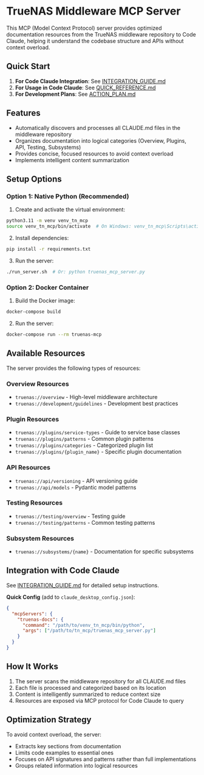 # TrueNAS Middleware MCP Server

This MCP (Model Context Protocol) server provides optimized documentation resources from the TrueNAS middleware repository to Code Claude, helping it understand the codebase structure and APIs without context overload.

## Quick Start

1. **For Code Claude Integration**: See [INTEGRATION_GUIDE.md](INTEGRATION_GUIDE.md)
2. **For Usage in Code Claude**: See [QUICK_REFERENCE.md](QUICK_REFERENCE.md)
3. **For Development Plans**: See [ACTION_PLAN.md](ACTION_PLAN.md)

## Features

- Automatically discovers and processes all CLAUDE.md files in the middleware repository
- Organizes documentation into logical categories (Overview, Plugins, API, Testing, Subsystems)
- Provides concise, focused resources to avoid context overload
- Implements intelligent content summarization

## Setup Options

### Option 1: Native Python (Recommended)

1. Create and activate the virtual environment:
```bash
python3.11 -m venv venv_tn_mcp
source venv_tn_mcp/bin/activate  # On Windows: venv_tn_mcp\Scripts\activate
```

2. Install dependencies:
```bash
pip install -r requirements.txt
```

3. Run the server:
```bash
./run_server.sh  # Or: python truenas_mcp_server.py
```

### Option 2: Docker Container

1. Build the Docker image:
```bash
docker-compose build
```

2. Run the server:
```bash
docker-compose run --rm truenas-mcp
```

## Available Resources

The server provides the following types of resources:

### Overview Resources
- `truenas://overview` - High-level middleware architecture
- `truenas://development/guidelines` - Development best practices

### Plugin Resources
- `truenas://plugins/service-types` - Guide to service base classes
- `truenas://plugins/patterns` - Common plugin patterns
- `truenas://plugins/categories` - Categorized plugin list
- `truenas://plugins/{plugin_name}` - Specific plugin documentation

### API Resources
- `truenas://api/versioning` - API versioning guide
- `truenas://api/models` - Pydantic model patterns

### Testing Resources
- `truenas://testing/overview` - Testing guide
- `truenas://testing/patterns` - Common testing patterns

### Subsystem Resources
- `truenas://subsystems/{name}` - Documentation for specific subsystems

## Integration with Code Claude

See [INTEGRATION_GUIDE.md](INTEGRATION_GUIDE.md) for detailed setup instructions.

**Quick Config** (add to `claude_desktop_config.json`):
```json
{
  "mcpServers": {
    "truenas-docs": {
      "command": "/path/to/venv_tn_mcp/bin/python",
      "args": ["/path/to/tn_mcp/truenas_mcp_server.py"]
    }
  }
}
```

## How It Works

1. The server scans the middleware repository for all CLAUDE.md files
2. Each file is processed and categorized based on its location
3. Content is intelligently summarized to reduce context size
4. Resources are exposed via MCP protocol for Code Claude to query

## Optimization Strategy

To avoid context overload, the server:
- Extracts key sections from documentation
- Limits code examples to essential ones
- Focuses on API signatures and patterns rather than full implementations
- Groups related information into logical resources